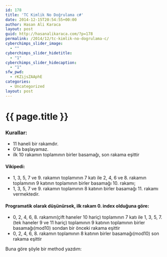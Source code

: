 ```yaml
---
id: 178
title: 'TC Kimlik No Doğrulama c#'
date: 2014-12-15T20:54:55+00:00
author: Hasan Ali Karaca
layout: post
guid: http://hasanalikaraca.com/?p=178
permalink: /2014/12/tc-kimlik-no-dogrulama-c/
cyberchimps_slider_image:
  - ""
cyberchimps_slider_hidetitle:
  - "1"
cyberchimps_slider_hidecaption:
  - "1"
sfw_pwd:
  - rKZijsZAAphE
categories:
  - Uncategorized
layout: post
---
```


{{ page.title }}
================

### Kurallar:

  * 11 haneli bir rakamdır.
  * 0&#8217;la başlayamaz.
  * ilk 10 rakamın toplamının birler basamağı, son rakama eşittir

#### Vikipedi:

  * 1, 3, 5, 7 ve 9. rakamın toplamının 7 katı ile 2, 4, 6 ve 8. rakamın toplamının 9 katının toplamının birler basamağı 10. rakamı;
  * 1, 3, 5, 7 ve 9. rakamın toplamının 8 katının birler basamağı 11. rakamı vermektedir.

#### Programatik olarak düşünürsek, ilk rakam 0. index olduğuna göre:

  * 0, 2, 4, 6, 8. rakamın(çift haneler 10 hariç) toplamının 7 katı ile 1, 3, 5, 7.(tek haneler 9 ve 11 hariç) toplamının 9 katının toplamının birler basamağı(mod10) sondan bir önceki rakama eşittir
  * 0, 2, 4, 6, 8. rakamın toplamının 8 katının birler basamağı(mod10) son rakama eşittir

Buna göre şöyle bir method yazdım:

<script src="https://gist.github.com/HasanAliKaraca/90a2011c3e649108c551a4b63376db63.js"></script>
